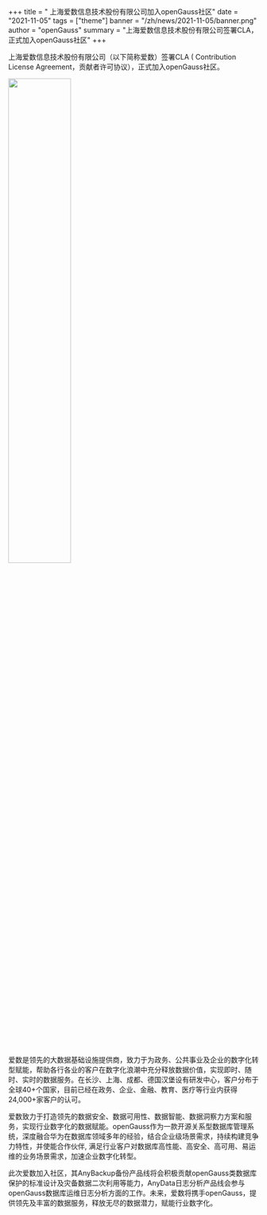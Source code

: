 ﻿+++
title = " 上海爱数信息技术股份有限公司加入openGauss社区"
date = "2021-11-05"
tags = ["theme"]
banner = "/zh/news/2021-11-05/banner.png"
author = "openGauss"
summary = "上海爱数信息技术股份有限公司签署CLA，正式加入openGauss社区"
+++


​上海爱数信息技术股份有限公司（以下简称爱数）签署CLA ( Contribution License Agreement，贡献者许可协议），正式加入openGauss社区。


<img src="/zh/news/2021-11-05/banner.png" style="width: 50%">


爱数是领先的大数据基础设施提供商，致力于为政务、公共事业及企业的数字化转型赋能，帮助各行各业的客户在数字化浪潮中充分释放数据价值，实现即时、随时、实时的数据服务。在长沙、上海、成都、德国汉堡设有研发中心，客户分布于全球40+个国家，目前已经在政务、企业、金融、教育、医疗等行业内获得24,000+家客户的认可。

爱数致力于打造领先的数据安全、数据可用性、数据智能、数据洞察力方案和服务，实现行业数字化的数据赋能。openGauss作为一款开源关系型数据库管理系统，深度融合华为在数据库领域多年的经验，结合企业级场景需求，持续构建竞争力特性，并使能合作伙伴, 满足行业客户对数据库高性能、高安全、高可用、易运维的业务场景需求，加速企业数字化转型。

此次爱数加入社区，其AnyBackup备份产品线将会积极贡献openGauss类数据库保护的标准设计及灾备数据二次利用等能力，AnyData日志分析产品线会参与openGauss数据库运维日志分析方面的工作。未来，爱数将携手openGauss，提供领先及丰富的数据服务，释放无尽的数据潜力，赋能行业数字化。